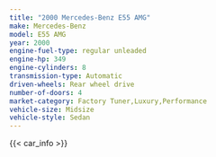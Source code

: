 ```yaml
---
title: "2000 Mercedes-Benz E55 AMG"
make: Mercedes-Benz
model: E55 AMG
year: 2000
engine-fuel-type: regular unleaded
engine-hp: 349
engine-cylinders: 8
transmission-type: Automatic
driven-wheels: Rear wheel drive
number-of-doors: 4
market-category: Factory Tuner,Luxury,Performance
vehicle-size: Midsize
vehicle-style: Sedan
---
```


{{< car_info >}}
